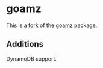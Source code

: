 # goamz #

This is a fork of the [goamz](https://wiki.ubuntu.com/goamz) package.

## Additions ##

DynamoDB support.
